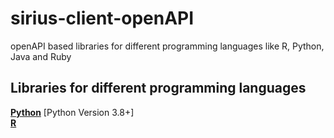 # sirius-client-openAPI

openAPI based libraries for different  programming languages like R, Python, Java and Ruby

## Libraries for different programming languages

[**Python**](client-api_python)       [Python Version 3.8+]  
[**R**](client-api_r)  
